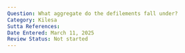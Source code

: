 ```yaml
---
Question: What aggregate do the defilements fall under?
Category: Kilesa
Sutta References:
Date Entered: March 11, 2025
Review Status: Not started
---
```

